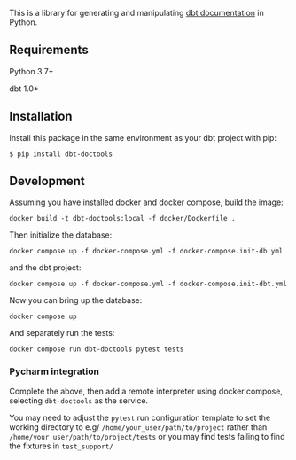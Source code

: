 This is a library for generating and manipulating [dbt documentation](https://docs.getdbt.com/docs/building-a-dbt-project/documentation) in Python. 

## Requirements

Python 3.7+

dbt 1.0+

## Installation

Install this package in the same environment as your dbt project with pip:

<div class="termy">

```console
$ pip install dbt-doctools
```

</div>

## Development

Assuming you have installed docker and docker compose, build the image:

```shell
docker build -t dbt-doctools:local -f docker/Dockerfile .
```

Then initialize the database: 
```shell
docker compose up -f docker-compose.yml -f docker-compose.init-db.yml
```

and the dbt project: 
```shell
docker compose up -f docker-compose.yml -f docker-compose.init-dbt.yml
```

Now you can bring up the database:
```shell
docker compose up
```

And separately run the tests:
```shell
docker compose run dbt-doctools pytest tests
```

### Pycharm integration
Complete the above, then add a remote interpreter  using docker compose, selecting `dbt-doctools` as the service. 

You may need to adjust the `pytest` run configuration template to set the working directory to e.g/ `/home/your_user/path/to/project` rather than `/home/your_user/path/to/project/tests` or you may find tests failing to find the fixtures in `test_support/`